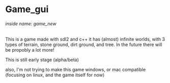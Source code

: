 # Game_gui 
###### inside name: game_new
This is a game made with sdl2 and c++
it has (almost) infinite worlds, with 3 types of terrain, stone ground, dirt ground, and tree. In the future there will be propobly a lot more!

This is still early stage (alpha/beta)

also, I'm not trying to make this game windows, or mac compatible (focusing on linux, and the game itself for now)
